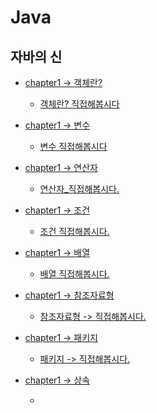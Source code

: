 # Java

## 자바의 신

 - [chapter1 -> 객체란?](https://github.com/oxix97/Java/blob/master/자바의신/Volume1/Object/src/객체란%3F%3F.md)
   - [객체란? 직접해봅시다](https://github.com/oxix97/Java/blob/master/자바의신/Volume1/Object/src/Profile.java)
   
    
 - [chapter1 -> 변수](https://github.com/oxix97/Java/blob/master/자바의신/Volume1/variable/src/변수.md)
    - [변수 직접해봅시다](https://github.com/oxix97/Java/blob/master/자바의신/Volume1/Object/src/Profile.java)
   
   
 - [chapter1 -> 연산자](https://github.com/oxix97/Java/blob/master/자바의신/Volume1/Operator/src/연산자.md)
    - [연산자_직접해봅시다.](https://github.com/oxix97/Java/blob/master/자바의신/Volume1/Operator/src/SalaryCalculator.java) 
   
   
 - [chapter1 -> 조건](https://github.com/oxix97/Java/blob/master/자바의신/Volume1/Condition/src/조건.md)
    - [조건 직접해봅시다.](https://github.com/oxix97/Java/blob/master/자바의신/Volume1/Condition/src/InterestManager.java) 
   
   
 - [chapter1 -> 배열](https://github.com/oxix97/Java/blob/master/자바의신/Volume1/Array/src/배열.md)
    - [배열 직접해봅시다.](https://github.com/oxix97/Java/blob/master/자바의신/Volume1/Array/src/ManageHeight.java) 
   
   
 - [chapter1 -> 참조자료형](https://github.com/oxix97/Java/blob/master/자바의신/Volume1/ReferenceType/src/참조자료형.md)
    - [참조자료형 -> 직접해봅시다.](https://github.com/oxix97/Java/tree/master/자바의신/Volume1/ReferenceType/src/ManageStudent.java)
   
   
 - [chapter1 -> 패키지](https://github.com/oxix97/Java/blob/master/자바의신/Volume1/Package/src/패키지.md)
    - [패키지 -> 직접해봅시다.](https://github.com/oxix97/Java/tree/master/자바의신/Volume1/Package/src/goodjava/b)
   
 - [chapter1 -> 상속]()
    - []()